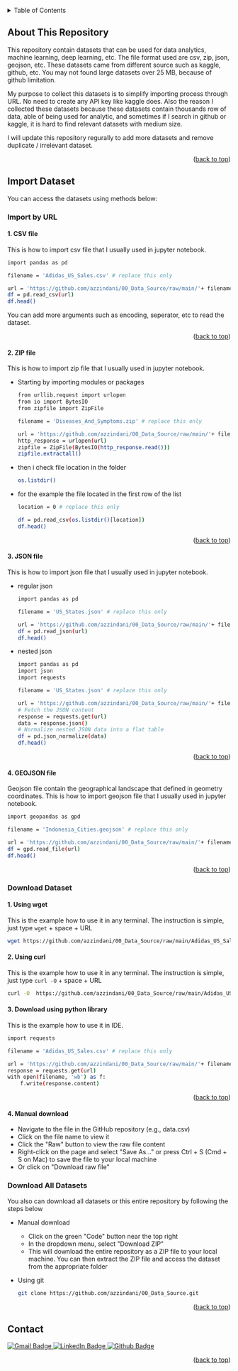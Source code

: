 <a id="readme-top"></a>

<!-- TABLE OF CONTENTS -->
<details>
  <summary>Table of Contents</summary>
  <ol>
    <li>
      <a href="#about-this-repository">About This Repository</a>
    </li>
    <li>
      <a href="#import-dataset">Import Dataset</a>
      <ul>
        <li><a href="#import-by-url">Import by URL</a></li>
        <li><a href="#download-dataset">Download Dataset</a></li>
        <li><a href="#download-all-datasets">Download All Datasets</a></li>
      </ul>
    </li>
    <li><a href="#contact">Contact</a></li>
  </ol>
</details>

## About This Repository

This repository contain datasets that can be used for data analytics, machine learning, deep learning, etc. The file format used are csv, zip, json, geojson, etc. These datasets came from different source such as kaggle, github, etc. You may not found large datasets over 25 MB, because of github limitation.

My purpose to collect this datasets is to simplify importing process through URL. No need to create any API key like kaggle does. Also the reason I collected these datasets because these datasets contain thousands row of data, able of being used for analytic, and sometimes if I search in github or kaggle, it is hard to find relevant datasets with medium size.

I will update this repository regurally to add more datasets and remove duplicate / irrelevant dataset.

<p align="right">(<a href="#readme-top">back to top</a>)</p>

## Import Dataset

You can access the datasets using methods below:

### Import by URL

#### 1. CSV file

This is how to import csv file that I usually used in jupyter notebook.

```sh
import pandas as pd

filename = 'Adidas_US_Sales.csv' # replace this only

url = 'https://github.com/azzindani/00_Data_Source/raw/main/'+ filename
df = pd.read_csv(url)
df.head()
```
You can add more arguments such as encoding, seperator, etc to read the dataset.

<p align="right">(<a href="#readme-top">back to top</a>)</p>

#### 2. ZIP file

This is how to import zip file that I usually used in jupyter notebook.

* Starting by importing modules or packages
  ```sh
  from urllib.request import urlopen
  from io import BytesIO
  from zipfile import ZipFile
  
  filename = 'Diseases_And_Symptoms.zip' # replace this only
  
  url = 'https://github.com/azzindani/00_Data_Source/raw/main/'+ filename
  http_response = urlopen(url)
  zipfile = ZipFile(BytesIO(http_response.read()))
  zipfile.extractall()
  ```

* then i check file location in the folder
  ```sh
  os.listdir()
  ```

* for the example the file located in the first row of the list
  ```sh
  location = 0 # replace this only
  
  df = pd.read_csv(os.listdir()[location])
  df.head()
  ```
  
<p align="right">(<a href="#readme-top">back to top</a>)</p>

#### 3. JSON file

This is how to import json file that I usually used in jupyter notebook.

* regular json
  ```sh
  import pandas as pd
  
  filename = 'US_States.json' # replace this only
  
  url = 'https://github.com/azzindani/00_Data_Source/raw/main/'+ filename
  df = pd.read_json(url)
  df.head()
  ```
  
* nested  json
  ```sh
  import pandas as pd
  import json
  import requests
  
  filename = 'US_States.json' # replace this only
  
  url = 'https://github.com/azzindani/00_Data_Source/raw/main/'+ filename
  # Fetch the JSON content
  response = requests.get(url)
  data = response.json()
  # Normalize nested JSON data into a flat table
  df = pd.json_normalize(data)
  df.head()
  ```
  
<p align="right">(<a href="#readme-top">back to top</a>)</p>
  
#### 4. GEOJSON file

Geojson file contain the geographical landscape that defined in geometry coordinates. This is how to import geojson file that I usually used in jupyter notebook.

```sh
import geopandas as gpd

filename = 'Indonesia_Cities.geojson' # replace this only

url = 'https://github.com/azzindani/00_Data_Source/raw/main/'+ filename
df = gpd.read_file(url)
df.head()
```

<p align="right">(<a href="#readme-top">back to top</a>)</p>
  
### Download Dataset

#### 1. Using wget

This is the example how to use it in any terminal. The instruction is simple, just type `wget` + space + URL
```sh
wget https://github.com/azzindani/00_Data_Source/raw/main/Adidas_US_Sales.csv
```

#### 2. Using curl

This is the example how to use it in any terminal. The instruction is simple, just type `curl -O` + space + URL
```sh
curl -O  https://github.com/azzindani/00_Data_Source/raw/main/Adidas_US_Sales.csv
```

#### 3. Download using python library

This is the example how to use it in IDE.
```sh
import requests

filename = 'Adidas_US_Sales.csv' # replace this only

url = 'https://github.com/azzindani/00_Data_Source/raw/main/'+ filename
response = requests.get(url)
with open(filename, 'wb') as f:
    f.write(response.content)
```
<p align="right">(<a href="#readme-top">back to top</a>)</p>

#### 4. Manual download
* Navigate to the file in the GitHub repository (e.g., data.csv)
* Click on the file name to view it
* Click the "Raw" button to view the raw file content
* Right-click on the page and select "Save As..." or press Ctrl + S (Cmd + S on Mac) to save the file to your local machine
* Or click on "Download raw file"

### Download All Datasets

You also can download all datasets or this entire repository by following the steps below
* Manual download
  * Click on the green "Code" button near the top right
  * In the dropdown menu, select "Download ZIP"
  * This will download the entire repository as a ZIP file to your local machine. You can then extract the ZIP file and access the dataset from the appropriate folder

* Using git
  ```sh
  git clone https://github.com/azzindani/00_Data_Source.git
  ```
<p align="right">(<a href="#readme-top">back to top</a>)</p>

<!-- CONTACT -->
## Contact

<div id="badges">
  <a href="422indani@gmail.com">
    <img src="https://img.shields.io/badge/Gmail-white?style=for-the-badge&logo=gmail&logoColor=black" alt="Gmail Badge"/>
  </a>
  <a href="https://www.linkedin.com/in/azzindan1/">
    <img src="https://img.shields.io/badge/LinkedIn-blue?style=for-the-badge&logo=linkedin&logoColor=white" alt="LinkedIn Badge"/>
  </a>
  <a href="https://azzindani.github.io/">
    <img src="https://img.shields.io/badge/Github_Profile-navy?style=for-the-badge&logo=github&logoColor=white" alt="Github Badge"/>
  </a>
</div>

<p align="right">(<a href="#readme-top">back to top</a>)</p>
